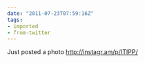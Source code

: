 ```yaml
---
date: "2011-07-23T07:59:16Z"
tags:
- imported
- from-twitter
---
```

Just posted a photo http://instagr.am/p/ITIPP/
